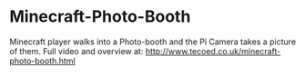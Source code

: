 Minecraft-Photo-Booth
=====================

Minecraft player walks into a Photo-booth and the Pi Camera takes a picture of them. Full video and overview at: http://www.tecoed.co.uk/minecraft-photo-booth.html

